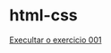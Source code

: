 # html-css
 
<a href="https://alencardias.github.io/htmlcss/Exercicios/ex001/index.html"> Execultar o exercicio 001</a>

<a href="https://alencardias.github.io/htmlcss/Exercicios/ex022b/fundo006.html"></a>

<a href="https://alencardias.github.io/htmlcss/desafios/desafio012/index.html"></a>